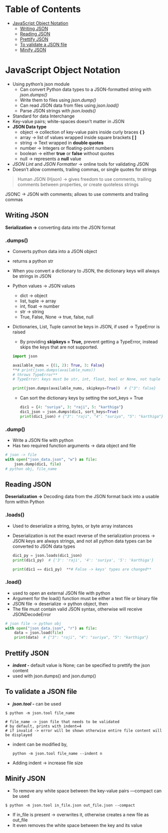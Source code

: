 # Table of Contents

- [JavaScript Object Notation](#javascript-object-notation)
  - [Writing JSON](#writing-json)
  - [Reading JSON](#reading-json)
  - [Prettify JSON](#prettify-json)
  - [To validate a JSON file](#to-validate-a-json-file)
  - [Minify JSON](#minify-json)

# JavaScript Object Notation

- Using python’s json module
    - Can convert Python data types to a JSON-formatted string with *json.dumps()*
    - Write them to files using *json.dump()*
    - Can read JSON data from files using *json.load()*
    - Parse JSON strings with *json.loads()*
- Standard for data Interchange
- Key-value pairs; white-spaces doesn’t matter in JSON
- **JSON Data type**
    - object → collection of key-value pairs inside curly braces **{ }**
    - array → list of values wrapped inside square brackets **[ ]**
    - string → Text wrapped in **double quotes**
    - number → Integers or floating-point numbers
    - boolean → either **true** or **false** without quotes
    - null → represents a **null** value
- *JSON Lint* and *JSON Formatter* → online tools for validating JSON
- Doesn’t allow comments, trailing commas, or single quotes for strings

> Human JSON (Hjson) → gives freedom to use comments, trailing comments between properties, or create quoteless strings

JSONC → JSON with comments; allows to use comments and trailing commas
> 

## Writing JSON

**Serialization →** converting data into the JSON format

### **.dumps()**

- Converts python data into a JSON object
- returns a python str
- When you convert a dictionary to JSON, the dictionary keys will always be strings in JSON
- Python values → JSON values
    - dict → object
    - list, tuple → array
    - int, float → number
    - str → string
    - True, False, None → true, false, null
- Dictionaries, List, Tuple cannot be keys in JSON, if used → TypeError is raised
    - By providing **skipkeys = True,** prevent getting a TypeError, instead skips the keys that are not supported.
    
    ```python
    import json
    
    available_nums = {(1, 2): True, 3: False}
    **# print(json.dumps(available_nums))
    # throws TypeError**
    # TypeError: keys must be str, int, float, bool or None, not tuple
    
    print(json.dumps(available_nums, skipkeys=True))  # {"3": false}
    ```
    
    - Can sort the dictionary keys by setting the sort_keys = True
        
        ```python
        dic1 = {4: "suriya", 3: "raji", 5: "karthiga"}
        dic1_json = json.dumps(dic1, sort_keys=True)
        print(dic1_json) # {"3": "raji", "4": "suriya", "5": "karthiga"}
        ```
        

### **.dump()**

- Write a JSON file with python
- Has two required function arguments → data object and file

```python
# json -> file
with open("json_data.json", "w") as file:
    json.dump(dic1, file)
# python obj, file_name    
```

## Reading JSON

**Deserialization →** Decoding data from the JSON format back into a usable form within Python

### .loads()

- Used to deserialize a string, bytes, or byte array instances
- Deserialization is not the exact reverse of the serialization process → JSON keys are always strings, and not all python data types can be converted to JSON data types
    
    ```python
    dic1_py = json.loads(dic1_json)
    print(dic1_py)  # {'3': 'raji', '4': 'suriya', '5': 'karthiga'}
    
    print(dic1 == dic1_py)  **# False -> keys' types are changed**
    
    ```
    

### .load()

- used to open an external JSON file with python
- Argument for the load() function must be either a text file or binary file
- JSON file → deserialize → python object, then
- The file must contain valid JSON syntax, otherwise will receive JSONDecodeError

```python
# json file -> python obj
with open("json_data.json", "r") as file:
    data = json.load(file)
    print(data)  # {"3": "raji", "4": "suriya", "5": "karthiga"}
```

## Prettify JSON

- ***indent -*** default value is None; can be specified to prettify the json content
- used with json.dumps() and json.dump()

## To validate a JSON file

- ***json.tool -*** can be used

```
$ python -m json.tool file_name

# file_name -> json file that needs to be validated
# by default, prints with indent=4
# if invalid -> error will be shown otherwise entire file content will be displayed
```

- indent can be modified by,
    
    ```
    python -m json.tool file_name --indent n
    ```
    
- Adding indent → increase file size

## Minify JSON

- To remove any white space between the key-value pairs —compact can be used

```
$ python -m json.tool in_file.json out_file.json --compact
```

- If in_file is present → overwrites it, otherwise creates a new file as out_file
- It even removes the white space between the key and its value

